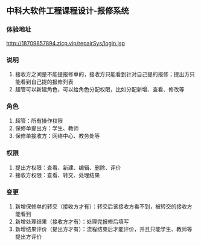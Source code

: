 ## 中科大软件工程课程设计-报修系统
### 体验地址
  http://18709857894.zicp.vip/repairSys/login.jsp
### 说明
1. 接收方之间是不能提报修单的，接收方只能看到针对自己提的报修；提出方只能看到自己提的报修列表
2. 超管可以新建角色，可以给角色分配权限，比如分配新增、查看、修改等
### 角色  
1. 超管：所有操作权限
2. 保修单提出方：学生、教师
3. 保修单接收方：网络中心、教务处等
### 权限
1. 提出方权限：查看、新建、编辑、删除、评价
2. 接收方权限：查看、转交、处理结果
### 变更
1. 新增保修单的转交（接收方才有）：转交后该接收方看不到，被转交的接收方能看到
2. 新增处理结果（接收方才有）：处理完报修后填写
2. 新增结果评价（提出方才有）：流程结束后才能评价，并且只能学生、教师等提出方评价

